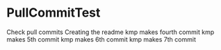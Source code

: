 # PullCommitTest
Check pull commits
Creating the readme
kmp makes fourth commit
kmp makes 5th commit
kmp makes 6th commit
kmp makes 7th commit
